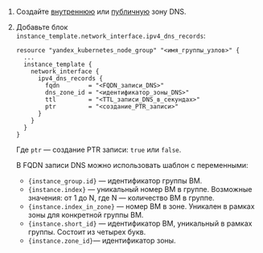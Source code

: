 1. Создайте [внутреннюю](../../dns/operations/zone-create-private.md) или [публичную](../../dns/operations/zone-create-public.md) зону DNS.
1. Добавьте блок `instance_template.network_interface.ipv4_dns_records`:

   ```hcl
   resource "yandex_kubernetes_node_group" "<имя_группы_узлов>" {
     ...
     instance_template {
       network_interface {
         ipv4_dns_records {
           fqdn        = "<FQDN_записи_DNS>"
           dns_zone_id = "<идентификатор_зоны_DNS>"
           ttl         = "<TTL_записи_DNS_в_секундах>"
           ptr         = "<создание_PTR_записи>"
         }
       }
     }
   }
   ```

   Где `ptr` — создание PTR записи: `true` или `false`.

   В FQDN записи DNS можно использовать шаблон с переменными:
   * `{instance_group.id}` — идентификатор группы ВМ.
   * `{instance.index}` — уникальный номер ВМ в группе. Возможные значения: от 1 до N, где N — количество ВМ в группе.
   * `{instance.index_in_zone}` — номер ВМ в зоне. Уникален в рамках зоны для конкретной группы ВМ.
   * `{instance.short_id}` — идентификатор ВМ, уникальный в рамках группы. Состоит из четырех букв.
   * `{instance.zone_id}`— идентификатор зоны.